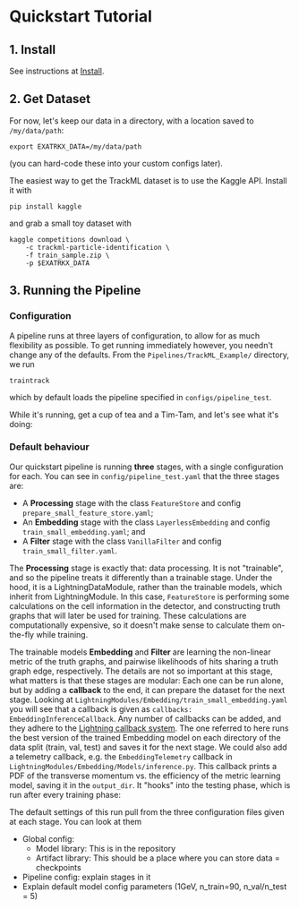 # Quickstart Tutorial

## 1. Install

See instructions at [Install](https://hsf-reco-and-software-triggers.github.io/Tracking-ML-Exa.TrkX/#install).

## 2. Get Dataset

For now, let's keep our data in a directory, with a location saved to `/my/data/path`: 
```
export EXATRKX_DATA=/my/data/path
```
(you can hard-code these into your custom configs later).

The easiest way to get the TrackML dataset is to use the Kaggle API. Install it with
```
pip install kaggle
```
and grab a small toy dataset with
```
kaggle competitions download \
    -c trackml-particle-identification \
    -f train_sample.zip \
    -p $EXATRKX_DATA
```

## 3. Running the Pipeline

### Configuration

A pipeline runs at three layers of configuration, to allow for as much flexibility as possible. To get running immediately however, you needn't change any of the defaults. From the `Pipelines/TrackML_Example/` directory, we run

```
traintrack
```
which by default loads the pipeline specified in `configs/pipeline_test`. 

While it's running, get a cup of tea and a Tim-Tam, and let's see what it's doing:

### Default behaviour

Our quickstart pipeline is running **three** stages, with a single configuration for each. You can see in `config/pipeline_test.yaml` that the three stages are:

- A **Processing** stage with the class `FeatureStore` and config `prepare_small_feature_store.yaml`;
- An **Embedding** stage with the class `LayerlessEmbedding` and config `train_small_embedding.yaml`; and
- A **Filter** stage with the class `VanillaFilter` and config `train_small_filter.yaml`.

The **Processing** stage is exactly that: data processing. It is not "trainable", and so the pipeline treats it differently than a trainable stage. Under the hood, it is a LightningDataModule, rather than the trainable models, which inherit from LightningModule. In this case, `FeatureStore` is performing some calculations on the cell information in the detector, and constructing truth graphs that will later be used for training. These calculations are computationally expensive, so it doesn't make sense to calculate them on-the-fly while training. 

The trainable models **Embedding** and **Filter** are learning the non-linear metric of the truth graphs, and pairwise likelihoods of hits sharing a truth graph edge, respectively. The details are not so important at this stage, what matters is that these stages are modular: Each one can be run alone, but by adding a **callback** to the end, it can prepare the dataset for the next stage. Looking at `LightningModules/Embedding/train_small_embedding.yaml` you will see that a callback is given as `callbacks: EmbeddingInferenceCallback`. Any number of callbacks can be added, and they adhere to the [Lightning callback system](https://pytorch-lightning.readthedocs.io/en/latest/callbacks.html). The one referred to here runs the best version of the trained Embedding model on each directory of the data split (train, val, test) and saves it for the next stage. We could also add a telemetry callback, e.g. the `EmbeddingTelemetry` callback in `LightningModules/Embedding/Models/inference.py`. This callback prints a PDF of the transverse momentum vs. the efficiency of the metric learning model, saving it in the `output_dir`. It "hooks" into the testing phase, which is run after every training phase:



The default settings of this run pull from the three configuration files given at each stage. You can look at them


- Global config:
  - Model library: This is in the repository
  - Artifact library: This should be a place where you can store data = checkpoints
- Pipeline config: explain stages in it
- Explain default model config parameters (1GeV, n_train=90, n_val/n_test = 5)
